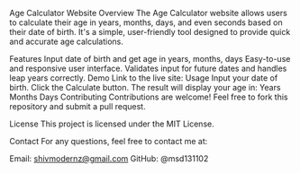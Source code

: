 Age Calculator Website
Overview
The Age Calculator website allows users to calculate their age in years, months, days, and even seconds based on their date of birth. It's a simple, user-friendly tool designed to provide quick and accurate age calculations.

Features
Input date of birth and get age in years, months, days
Easy-to-use and responsive user interface.
Validates input for future dates and handles leap years correctly.
Demo
Link to the live site:
Usage
Input your date of birth.
Click the Calculate button.
The result will display your age in:
Years
Months
Days
Contributing
Contributions are welcome! Feel free to fork this repository and submit a pull request.

License
This project is licensed under the MIT License.

Contact
For any questions, feel free to contact me at:

Email: shivmodernz@gmail.com
GitHub: @msd131102
